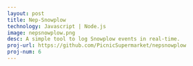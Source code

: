 ```yaml
---
layout: post
title: Nep-Snowplow
technology: Javascript | Node.js
image: nepsnowplow.png
desc: A simple tool to log Snowplow events in real-time.
proj-url: https://github.com/PicnicSupermarket/nepsnowplow
proj-num: 6
---
```


